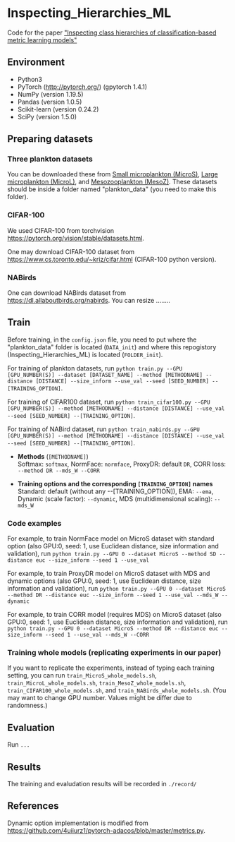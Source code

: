 # Inspecting_Hierarchies_ML
Code for the paper ["Inspecting class hierarchies of classification-based metric learning models"](https://arxiv.org/abs/2301.11065)

## Environment
 - Python3
 - PyTorch (http://pytorch.org/) (gpytorch 1.4.1)
 - NumPy (version 1.19.5)
 - Pandas (version 1.0.5)
 - Scikit-learn (version 0.24.2)
 - SciPy (version 1.5.0)

## Preparing datasets
### Three plankton datasets
You can be downloaded these from [Small microplankton (MicroS)](https://doi.org/10.21335/NMDC-2102309336), [Large microplankton (MicroL)](https://doi.org/10.21335/NMDC-573815973), and [Mesozooplankton (MesoZ)](https://doi.org/10.21335/NMDC-1805578916). These datasets should be inside a folder named "plankton_data" (you need to make this folder).

### CIFAR-100
We used CIFAR-100 from torchvision https://pytorch.org/vision/stable/datasets.html.

One may download CIFAR-100 dataset from https://www.cs.toronto.edu/~kriz/cifar.html (CIFAR-100 python version). 


### NABirds
One can download NABirds dataset from https://dl.allaboutbirds.org/nabirds. You can resize ........

## Train
Before training, in the `config.json` file, you need to put where the "plankton_data" folder is located (`DATA_init`) and where this repogistory (Inspecting_Hierarchies_ML) is located (`FOLDER_init`).

For training of plankton datasets, run `python train.py --GPU [GPU_NUMBER(S)] --dataset [DATASET_NAME] --method [METHODNAME] --distance [DISTANCE] --size_inform --use_val --seed [SEED_NUMBER] --[TRAINING_OPTION]`.

For training of CIFAR100 dataset, run `python train_cifar100.py --GPU [GPU_NUMBER(S)] --method [METHODNAME] --distance [DISTANCE] --use_val --seed [SEED_NUMBER] --[TRAINING_OPTION]`.

For training of NABird dataset, run `python train_nabirds.py --GPU [GPU_NUMBER(S)] --method [METHODNAME] --distance [DISTANCE] --use_val --seed [SEED_NUMBER] --[TRAINING_OPTION]`.

 - **Methods** (`[METHODNAME]`)<br>
 Softmax: `softmax`, NormFace: `normface`, ProxyDR: default `DR`, CORR loss: `--method DR --mds_W --CORR`

 - **Training options and the corresponding `[TRAINING_OPTION]` names** <br>
 Standard: default (without any --[TRAINING_OPTION]), EMA: `--ema`, Dynamic (scale factor): `--dynamic`, MDS (multidimensional scaling): `--mds_W`

### Code examples
For example, to train NormFace model on MicroS dataset with standard option (also GPU:0, seed: 1, use Euclidean distance, size information and validation), run `python train.py --GPU 0 --dataset MicroS --method SD --distance euc --size_inform --seed 1 --use_val`

For example, to train ProxyDR model on MicroS dataset with MDS and dynamic options (also GPU:0, seed: 1, use Euclidean distance, size information and validation), run `python train.py --GPU 0 --dataset MicroS --method DR --distance euc --size_inform --seed 1 --use_val --mds_W --dynamic`

For example, to train CORR model (requires MDS) on MicroS dataset  (also GPU:0, seed: 1, use Euclidean distance, size information and validation), run `python train.py --GPU 0 --dataset MicroS --method DR --distance euc --size_inform --seed 1 --use_val --mds_W --CORR`

### Training whole models (replicating experiments in our paper)
If you want to replicate the experiments, instead of typing each training setting, you can run `train_MicroS_whole_models.sh`, `train_MicroL_whole_models.sh`, `train_MesoZ_whole_models.sh`, `train_CIFAR100_whole_models.sh`, and `train_NABirds_whole_models.sh`. (You may want to change GPU number. Values might be differ due to randomness.)

## Evaluation
Run `...`

## Results
The training and evaludation results will be recorded in `./record/`

## References 
Dynamic option implementation is modified from https://github.com/4uiiurz1/pytorch-adacos/blob/master/metrics.py.



